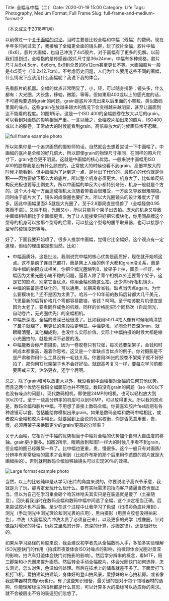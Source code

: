 Title: 全幅与中幅（二）
Date: 2020-01-19 15:00
Category: Life
Tags: Photography, Medium Format, Full Frame
Slug: full-frame-and-medium-format-2

（本文成文于2018年1月）

以前做过一个[关于画幅的讨论](/full-frame-and-medium-format-2.html)。当时主要是比较全幅和中幅（残幅）的数码。现在半年多时间过去了，我接触了全幅更全面的镜头群，玩了胶片全幅，胶片中幅（6x6），胶片大画幅，也自己冲洗了4x5胶片，对于画幅有了更多的见解。以前我们提到过，全幅指的是传感器/胶片尺寸是36x24mm，中幅有多种规格，胶片尺寸从6x4.5cm，6x6cm, 6x9到全景的6x12cm甚至更长不等。大画幅胶片一般是4x5英寸（10.2x12.7cm）。不考虑历史问题，人们为什么要用这些不同的画幅，什么情况下应该用什么画幅呢？我说下我的体会。

先看胶片的机器。全幅的优点非常明显了，小，轻，可以随身携带；镜头多，什么都有：大光圈，大长焦，移轴，微距，等等。但如果用400或以上的感光度的话，不可避免要遇到grain的问题。grain是底片冲洗出来以后里面的小颗粒，类似数码里面的噪点。这些grain在放越来越大的情况下会变得越来越明显，甚至让画面到达不能看的程度。如图1所示。这是一个ISO 400的全幅胶卷在放大以后的grain。可以看到对画质的影响相当严重。一言以蔽之，全幅胶片拍出来的照片，ISO400或以上的胶卷，正常放大的时候能看到grain，高倍率放大的时候画质惨不忍睹。

![full frame example photo](/images/medium-format-small-format-example.jpg)

所以如果你是一个追求画质的摄影师的话，自然就会去想着尝试一下中画幅了。中画幅的底片是全幅的好几倍大，所以即使grain的物理尺寸相同，在同样的照片尺寸下，grain也会更不明显。这就是中画幅的核心优势。一般来说中画幅用ISO 400的胶卷我是没有什么顾虑的，正常放大的时候也看不到grain，高倍率放大的时候才能看到。但中画幅为了达到这一点，是付出了代价的。最核心的代价就是体积——因为要放下那么大的底片，所以整个机身必须更大。机身大了，比如单反结构反光板也要等比例变大，所以中画幅的单反大小都特别夸张，机身一般就是个方的。这个大小呢一方面造成相机太沉随着带着会很难受，一方面又导致很难端稳。同时由于底片大了，镜头的成像圈也要扩大。所以大光圈镜头的设计难度大了很多。因此中画幅里面3.5就是大光圈了，至于2.8那简直是怪兽了（全幅怪兽0.95笑而不语）。又端不稳，光圈又小，所以只能背个架子出去拍。庞大的机身又导致中画幅相机相比于全画幅更贵。为了让人能接受只好把它模块化，你用同品牌这个型号的机身可以接那个型号的后背，可以接这个型号的腰平取景器，也可以接那个型号的棱镜取景等等。

好了，下面我要开始喷了。很多人推崇中画幅，觉得它比全幅好。这个观点有一定道理，但给的理由都是想当然。比如：

* 中幅画质好。这是扯淡。我刚说完中幅的核心优势是画质好，现在就开始喷这点。这不是疯了连自己都打，而是网上人给的例子大都和grain没关系，而是和中幅的拍摄方式相关。你把全幅光圈缩到8，放架子上拍，画质一样好。中幅因为太重光圈小端不稳的问题，逼着人除了背个相机以外还要背个架子。这是它的缺点，别拿它当优点。你用全幅也能这么拍，还少背5斤相机镜头。
* 中幅的装备是模块化的，可以通用，长期来看省钱。缺点当优点again。为什么要模块化？还不是因为太贵了。哈苏一个10年前的数码后背都大几千美元，飞思最新的后背价格几个零都容易数错。省钱？呵呵。至于哈苏胶片机便宜是因为太老了。要看同样成色的机器，同样的价格能买5个同档次（自动测光，自动卷片，无光圈优先）的全幅相机。
* 中幅景深浅。全幅的景深已经很浅了。比如我用50/1.4拍人像有时候眼睛清楚了鼻子就糊了，用更长的焦段拍更明显。中幅更浅，光圈全开景深3mm，就眼睛清楚，其他糊成狗，也没什么实际价值。实际上中幅拍摄的时候大都是缩小光圈拍的，就是景深不必要的浅。
* 中幅能教会你严肃摄影，因为一卷胶卷只有12张，每次还要架架子，金钱和时间成本都很高，逼着你思考。这又是一个拿缺点当优点的例子。你对摄影是不是严肃和你用什么工具没有一毛钱关系。你要用36张的胶卷不架架子就不好好拍了，那你用12张架架子也不会好好拍。就跟高考复习一样，要每次学习前都要斋戒三天，沐浴更衣，还学个屁啊。

总之，除了grain和可以放更大以外，我没看到中画幅相对全幅的任何其他优势。而且这两个优势在数码全幅面前也并不明显。数码没有grain的问题（iso 400以下也没有噪点的问题）。现代数码相机，即使是24MP的相机，也可以轻松放大到30x20寸。至于一些高分辨率的机型可以到50MP，可以放得更大。所以我的观点是，数码全幅和胶片中幅，不用想了直接上数码全幅。你要喜欢胶片feel后期有各种滤镜可以套，包括能给你模拟出来grain。如果是数码全幅和数码中幅相比，或者胶片全幅和胶片中幅比，就要回到上面说的优劣权衡，你是否愿意用重，贵，慢，必须用架子来换取更少的grain/更高的分辨率？

关于大画幅，它相对于中幅的优势相当于中幅对全幅的优势加个自带大自由度的移轴。grain更小很多。如图2所示，眼睛放到和图1一样大的时候几乎看不到grain，但全幅的图已经跟屎一样了。比中幅也更重，贵，慢很多。这个一般只有对画质/分辨率有非常极端的需求才会用到（比如乔布斯的那个后来用作遗照的照片就是大画幅拍的）。否则就用数码全幅加移轴镜头可以实现90%的效果。

![Large format example photo](/images/medium-format-small-format-example.jpg)

当然，以上的比较纯粹是从学习/出片的角度来说的。你要说老子高兴爷乐意，我就是为了玩，那肯定爱玩什么玩什么。要有实际需求包括向客户装逼当然也很正当。但以为自己在学习重金砸个哈苏林哈夫其实只是在装逼就是傻了（土豪随意）。回头看我当时在数码全幅和数码中幅中间选了全幅，这个决定相当正确。后来尝试胶片也不后悔。至少在这个过程中让我学习了色温（扫描彩色底片用到），测光（手动测光中测光理论和测光表的应用），黑白摄影（用黑白胶卷没得拍彩色），冲洗（大画幅胶片冲洗太贵了必须自己来），以及更多的光学（成像圈，针对像距对曝光的补偿，衍射艾里斑的计算，景深的计算，沙姆定律）。还是很好玩的。

如果从学习路径的角度来说，我会建议初学者先从全幅数码入手，多拍多实验理解ISO光圈快门的作用（拍城市夜景体会ISO对噪点的影响，拍微距体会光圈对景深的影响，拍汽车灯迹体会快门对拖影的影响）。然后学分辨率的概念，看MTF，用三脚架和小光圈来提升画质。然后转全手动全幅胶片，体会光圈快门如何选择，怎么测光，怎么对焦，色温如何处理。然后在技术上的储备就差不多了。下面爱打飞机打飞机，爱拍建筑拍建筑，身体好的登山拍风景，爱撩妹的专心拍私房。或者像我这样器材党瞎jb玩也行。有了这些知识储备，最关键的是对于每个领域器材的选购，你能理解标注的指标都是什么意思，可以计算多大的指标可以适应你的需求。就不会被层出不穷的装逼犯们忽悠了。
